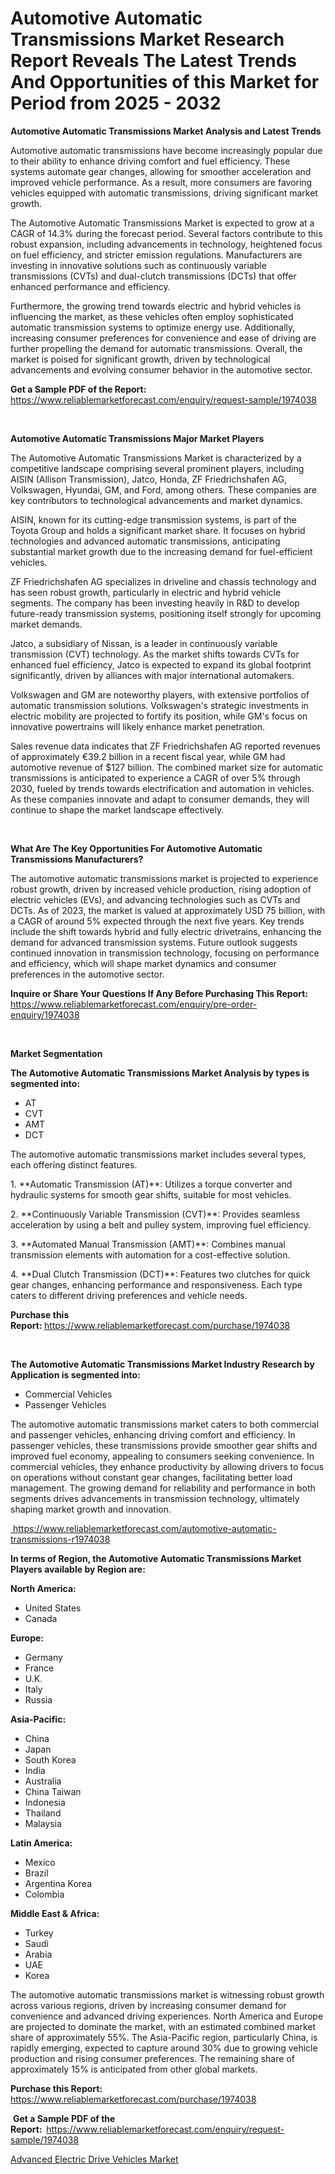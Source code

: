 <p><h1>Automotive Automatic Transmissions Market Research Report Reveals The Latest Trends And Opportunities of this Market for Period from 2025 - 2032</h1></p><p><strong>Automotive Automatic Transmissions Market Analysis and Latest Trends</strong></p>
<p><p>Automotive automatic transmissions have become increasingly popular due to their ability to enhance driving comfort and fuel efficiency. These systems automate gear changes, allowing for smoother acceleration and improved vehicle performance. As a result, more consumers are favoring vehicles equipped with automatic transmissions, driving significant market growth.</p><p>The Automotive Automatic Transmissions Market is expected to grow at a CAGR of 14.3% during the forecast period. Several factors contribute to this robust expansion, including advancements in technology, heightened focus on fuel efficiency, and stricter emission regulations. Manufacturers are investing in innovative solutions such as continuously variable transmissions (CVTs) and dual-clutch transmissions (DCTs) that offer enhanced performance and efficiency.</p><p>Furthermore, the growing trend towards electric and hybrid vehicles is influencing the market, as these vehicles often employ sophisticated automatic transmission systems to optimize energy use. Additionally, increasing consumer preferences for convenience and ease of driving are further propelling the demand for automatic transmissions. Overall, the market is poised for significant growth, driven by technological advancements and evolving consumer behavior in the automotive sector.</p></p>
<p><strong>Get a Sample PDF of the Report:&nbsp;</strong> <a href="https://www.reliablemarketforecast.com/enquiry/request-sample/1974038?utm_campaign=3530&utm_medium=2&utm_source=Github&utm_content=ia&utm_term=30032025&utm_id=automotive-automatic-transmissions">https://www.reliablemarketforecast.com/enquiry/request-sample/1974038</a></p>
<p>&nbsp;</p>
<p><strong>Automotive Automatic Transmissions Major Market Players</strong></p>
<p><p>The Automotive Automatic Transmissions Market is characterized by a competitive landscape comprising several prominent players, including AISIN (Allison Transmission), Jatco, Honda, ZF Friedrichshafen AG, Volkswagen, Hyundai, GM, and Ford, among others. These companies are key contributors to technological advancements and market dynamics.</p><p>AISIN, known for its cutting-edge transmission systems, is part of the Toyota Group and holds a significant market share. It focuses on hybrid technologies and advanced automatic transmissions, anticipating substantial market growth due to the increasing demand for fuel-efficient vehicles. </p><p>ZF Friedrichshafen AG specializes in driveline and chassis technology and has seen robust growth, particularly in electric and hybrid vehicle segments. The company has been investing heavily in R&D to develop future-ready transmission systems, positioning itself strongly for upcoming market demands.</p><p>Jatco, a subsidiary of Nissan, is a leader in continuously variable transmission (CVT) technology. As the market shifts towards CVTs for enhanced fuel efficiency, Jatco is expected to expand its global footprint significantly, driven by alliances with major international automakers.</p><p>Volkswagen and GM are noteworthy players, with extensive portfolios of automatic transmission solutions. Volkswagen's strategic investments in electric mobility are projected to fortify its position, while GM's focus on innovative powertrains will likely enhance market penetration.</p><p>Sales revenue data indicates that ZF Friedrichshafen AG reported revenues of approximately €39.2 billion in a recent fiscal year, while GM had automotive revenue of $127 billion. The combined market size for automatic transmissions is anticipated to experience a CAGR of over 5% through 2030, fueled by trends towards electrification and automation in vehicles. As these companies innovate and adapt to consumer demands, they will continue to shape the market landscape effectively.</p></p>
<p>&nbsp;</p>
<p><strong>What Are The Key Opportunities For Automotive Automatic Transmissions Manufacturers?</strong></p>
<p><p>The automotive automatic transmissions market is projected to experience robust growth, driven by increased vehicle production, rising adoption of electric vehicles (EVs), and advancing technologies such as CVTs and DCTs. As of 2023, the market is valued at approximately USD 75 billion, with a CAGR of around 5% expected through the next five years. Key trends include the shift towards hybrid and fully electric drivetrains, enhancing the demand for advanced transmission systems. Future outlook suggests continued innovation in transmission technology, focusing on performance and efficiency, which will shape market dynamics and consumer preferences in the automotive sector.</p></p>
<p><strong>Inquire or Share Your Questions If Any Before Purchasing This Report:</strong> <a href="https://www.reliablemarketforecast.com/enquiry/pre-order-enquiry/1974038?utm_campaign=3530&utm_medium=2&utm_source=Github&utm_content=ia&utm_term=30032025&utm_id=automotive-automatic-transmissions">https://www.reliablemarketforecast.com/enquiry/pre-order-enquiry/1974038</a></p>
<p>&nbsp;</p>
<p><strong>Market Segmentation</strong></p>
<p><strong>The Automotive Automatic Transmissions Market Analysis by types is segmented into:</strong></p>
<p><ul><li>AT</li><li>CVT</li><li>AMT</li><li>DCT</li></ul></p>
<p><p>The automotive automatic transmissions market includes several types, each offering distinct features. </p><p>1. **Automatic Transmission (AT)**: Utilizes a torque converter and hydraulic systems for smooth gear shifts, suitable for most vehicles. </p><p>2. **Continuously Variable Transmission (CVT)**: Provides seamless acceleration by using a belt and pulley system, improving fuel efficiency. </p><p>3. **Automated Manual Transmission (AMT)**: Combines manual transmission elements with automation for a cost-effective solution. </p><p>4. **Dual Clutch Transmission (DCT)**: Features two clutches for quick gear changes, enhancing performance and responsiveness. Each type caters to different driving preferences and vehicle needs.</p></p>
<p><strong>Purchase this Report:&nbsp;</strong><a href="https://www.reliablemarketforecast.com/purchase/1974038?utm_campaign=3530&utm_medium=2&utm_source=Github&utm_content=ia&utm_term=30032025&utm_id=automotive-automatic-transmissions">https://www.reliablemarketforecast.com/purchase/1974038</a></p>
<p>&nbsp;</p>
<p><strong>The Automotive Automatic Transmissions Market Industry Research by Application is segmented into:</strong></p>
<p><ul><li>Commercial Vehicles</li><li>Passenger Vehicles</li></ul></p>
<p><p>The automotive automatic transmissions market caters to both commercial and passenger vehicles, enhancing driving comfort and efficiency. In passenger vehicles, these transmissions provide smoother gear shifts and improved fuel economy, appealing to consumers seeking convenience. In commercial vehicles, they enhance productivity by allowing drivers to focus on operations without constant gear changes, facilitating better load management. The growing demand for reliability and performance in both segments drives advancements in transmission technology, ultimately shaping market growth and innovation.</p></p>
<p><a href="https://www.reliablemarketforecast.com/automotive-automatic-transmissions-r1974038?utm_campaign=3530&utm_medium=2&utm_source=Github&utm_content=ia&utm_term=30032025&utm_id=automotive-automatic-transmissions">&nbsp;https://www.reliablemarketforecast.com/automotive-automatic-transmissions-r1974038</a></p>
<p><strong>In terms of Region, the Automotive Automatic Transmissions Market Players available by Region are:</strong></p>
<p>
    <p> <strong> North America: </strong>
        <ul>
            <li>United States</li>
            <li>Canada</li>
        </ul>
        </p> 
    <p> <strong> Europe: </strong>
        <ul>
            <li>Germany</li>
            <li>France</li>
            <li>U.K.</li>
            <li>Italy</li>
            <li>Russia</li>
        </ul>
        </p> 
    <p> <strong> Asia-Pacific: </strong>
        <ul>
            <li>China</li>
            <li>Japan</li>
            <li>South Korea</li>
            <li>India</li>
            <li>Australia</li>
            <li>China Taiwan</li>
            <li>Indonesia</li>
            <li>Thailand</li>
            <li>Malaysia</li>
        </ul>
        </p> 
    <p> <strong> Latin America: </strong>
        <ul>
            <li>Mexico</li>
            <li>Brazil</li>
            <li>Argentina Korea</li>
            <li>Colombia</li>
        </ul>
        </p> 
    <p> <strong> Middle East & Africa: </strong>
        <ul>
            <li>Turkey</li>
            <li>Saudi</li>
            <li>Arabia</li>
            <li>UAE</li>
            <li>Korea</li>
        </ul>
    </p>
    </p>
<p><p>The automotive automatic transmissions market is witnessing robust growth across various regions, driven by increasing consumer demand for convenience and advanced driving experiences. North America and Europe are projected to dominate the market, with an estimated combined market share of approximately 55%. The Asia-Pacific region, particularly China, is rapidly emerging, expected to capture around 30% due to growing vehicle production and rising consumer preferences. The remaining share of approximately 15% is anticipated from other global markets.</p></p>
<p><strong>Purchase this Report: </strong><a href="https://www.reliablemarketforecast.com/purchase/1974038?utm_campaign=3530&utm_medium=2&utm_source=Github&utm_content=ia&utm_term=30032025&utm_id=automotive-automatic-transmissions">https://www.reliablemarketforecast.com/purchase/1974038</a></p>
<p>&nbsp;<strong>Get a Sample PDF of the Report:&nbsp;&nbsp;</strong><a href="https://www.reliablemarketforecast.com/enquiry/request-sample/1974038?utm_campaign=3530&utm_medium=2&utm_source=Github&utm_content=ia&utm_term=30032025&utm_id=automotive-automatic-transmissions">https://www.reliablemarketforecast.com/enquiry/request-sample/1974038</a></p>
<p><strong></strong></p>
<p><p><a href="https://github.com/signallaikun/Market-Research-Report-List-1/blob/main/advanced-electric-drive-vehicles-market.md?utm_campaign=3530&utm_medium=2&utm_source=Github&utm_content=ia&utm_term=30032025&utm_id=automotive-automatic-transmissions">Advanced Electric Drive Vehicles Market</a></p></p>